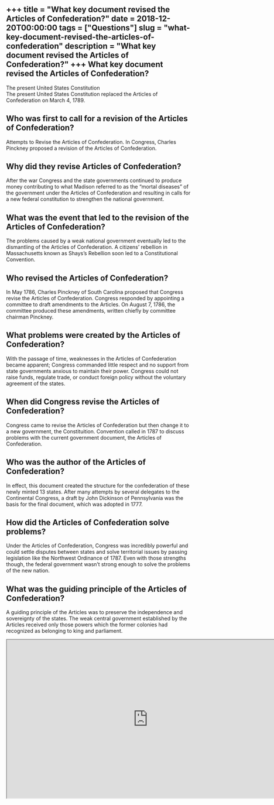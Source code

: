 +++
title = "What key document revised the Articles of Confederation?"
date = 2018-12-20T00:00:00
tags = ["Questions"]
slug = "what-key-document-revised-the-articles-of-confederation"
description = "What key document revised the Articles of Confederation?"
+++
What key document revised the Articles of Confederation?
--------------------------------------------------------

The present United States Constitution  
The present United States Constitution replaced the Articles of Confederation on March 4, 1789.

Who was first to call for a revision of the Articles of Confederation?
----------------------------------------------------------------------

Attempts to Revise the Articles of Confederation. In Congress, Charles Pinckney proposed a revision of the Articles of Confederation.

Why did they revise Articles of Confederation?
----------------------------------------------

After the war Congress and the state governments continued to produce money contributing to what Madison referred to as the “mortal diseases” of the government under the Articles of Confederation and resulting in calls for a new federal constitution to strengthen the national government.

What was the event that led to the revision of the Articles of Confederation?
-----------------------------------------------------------------------------

The problems caused by a weak national government eventually led to the dismantling of the Articles of Confederation. A citizens’ rebellion in Massachusetts known as Shays’s Rebellion soon led to a Constitutional Convention.

Who revised the Articles of Confederation?
------------------------------------------

In May 1786, Charles Pinckney of South Carolina proposed that Congress revise the Articles of Confederation. Congress responded by appointing a committee to draft amendments to the Articles. On August 7, 1786, the committee produced these amendments, written chiefly by committee chairman Pinckney.

What problems were created by the Articles of Confederation?
------------------------------------------------------------

With the passage of time, weaknesses in the Articles of Confederation became apparent; Congress commanded little respect and no support from state governments anxious to maintain their power. Congress could not raise funds, regulate trade, or conduct foreign policy without the voluntary agreement of the states.

When did Congress revise the Articles of Confederation?
-------------------------------------------------------

Congress came to revise the Articles of Confederation but then change it to a new government, the Constituition. Convention called in 1787 to discuss problems with the current government document, the Articles of Confederation.

Who was the author of the Articles of Confederation?
----------------------------------------------------

In effect, this document created the structure for the confederation of these newly minted 13 states. After many attempts by several delegates to the Continental Congress, a draft by John Dickinson of Pennsylvania was the basis for the final document, which was adopted in 1777.

How did the Articles of Confederation solve problems?
-----------------------------------------------------

Under the Articles of Confederation, Congress was incredibly powerful and could settle disputes between states and solve territorial issues by passing legislation like the Northwest Ordinance of 1787. Even with those strengths though, the federal government wasn’t strong enough to solve the problems of the new nation.

What was the guiding principle of the Articles of Confederation?
----------------------------------------------------------------

A guiding principle of the Articles was to preserve the independence and sovereignty of the states. The weak central government established by the Articles received only those powers which the former colonies had recognized as belonging to king and parliament.

<iframe allow="accelerometer; autoplay; clipboard-write; encrypted-media; gyroscope; picture-in-picture" allowfullscreen="" class="__youtube_prefs__  epyt-is-override  no-lazyload" data-no-lazy="1" data-origheight="433" data-origwidth="770" data-skipgform_ajax_framebjll="" height="433" id="_ytid_32743" loading="lazy" src="https://www.youtube.com/embed/YHyTO9qPTSI?enablejsapi=1&autoplay=0&cc_load_policy=0&cc_lang_pref=&iv_load_policy=1&loop=0&modestbranding=0&rel=1&fs=1&playsinline=0&autohide=2&theme=dark&color=red&controls=1&" title="YouTube player" width="770"></iframe>